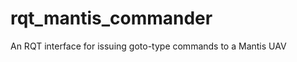 <!-- This Source Code Form is subject to the terms of the Mozilla Public
   - License, v. 2.0. If a copy of the MPL was not distributed with this
   - file, You can obtain one at https://mozilla.org/MPL/2.0/. -->

# rqt_mantis_commander
An RQT interface for issuing goto-type commands to a Mantis UAV

